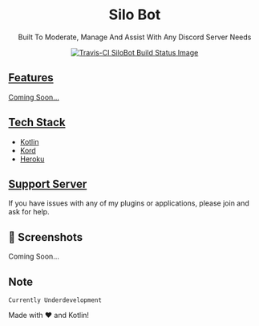 <h1 align="center">Silo Bot</h1> 
<p align="center">Built To Moderate, Manage And Assist With Any Discord Server Needs</p>

<p align="center">
  <a href="https://travis-ci.org/Silo-Bot/Silo-Bot">
  <img src="https://app.travis-ci.com/realericvega/Silo-Bot.svg?token=ZLdsKzydGpLuphBpAFpx&branch=main" alt="Travis-CI SiloBot Build Status Image">
</p>

## Features
Coming Soon...

## Tech Stack

- [Kotlin](https://kotlinlang.org)
- [Kord](https://github.com/kordlib/kord)
- [Heroku](https://www.heroku.com)

## [Support Server](https://discord.gg/NwZfkNyfeR)

If you have issues with any of my plugins or applications, please join and ask for help.

## 📸 Screenshots
Coming Soon...

## Note
  `Currently Underdevelopment`

Made with :heart: and Kotlin!
  
  

